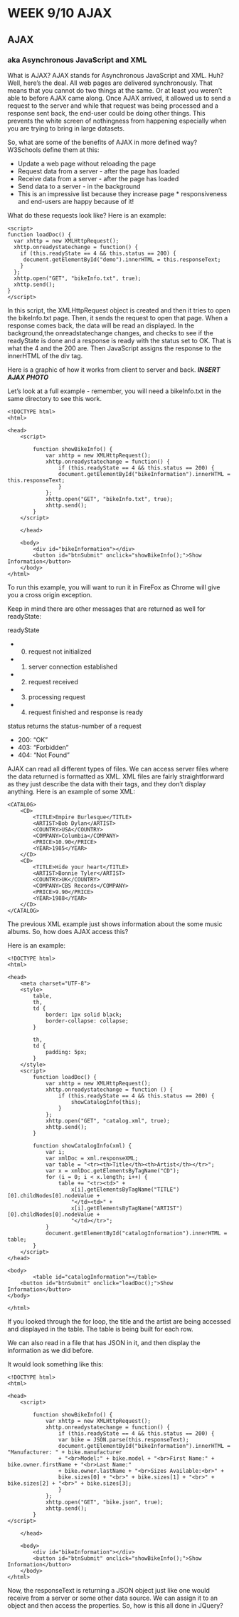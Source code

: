 # WEEK 9/10 AJAX

## AJAX
### aka Asynchronous JavaScript and XML
What is AJAX? AJAX stands for Asynchronous JavaScript and XML. Huh? Well, here’s the deal. All web pages are delivered synchronously. That means that you cannot do two things at the same. Or at least you weren’t able to before AJAX came along. Once AJAX arrived, it allowed us to send a request to the server and while that request was being processed and a response sent back, the end-user could be doing other things. This prevents the white screen of nothingness from happening especially when you are trying to bring in large datasets.

So, what are some of the benefits of AJAX in more defined way? W3Schools define them at this:

* Update a web page without reloading the page
* Request data from a server - after the page has loaded
* Receive data from a server - after the page has loaded
* Send data to a server - in the background
* This is an impressive list because they increase page * responsiveness and end-users are happy because of it!

What do these requests look like? Here is an example:
```
<script>
function loadDoc() {
  var xhttp = new XMLHttpRequest();
  xhttp.onreadystatechange = function() {
    if (this.readyState == 4 && this.status == 200) {
     document.getElementById("demo").innerHTML = this.responseText;
    }
  };
  xhttp.open("GET", "bikeInfo.txt", true);
  xhttp.send();
}
</script>
```

In this script, the XMLHttpRequest object is created and then it tries to open the bikeInfo.txt page. Then, it sends the request to open that page. When a response comes back, the data will be read an displayed. In the background,the onreadstatechange changes, and checks to see if the readyState is done and a response is ready with the status set to OK. That is what the 4 and the 200 are. Then JavaScript assigns the response to the innerHTML of the div tag.

Here is a graphic of how it works from client to server and back.
***INSERT AJAX PHOTO***

Let’s look at a full example - remember, you will need a bikeInfo.txt in the same directory to see this work.
```
<!DOCTYPE html>
<html>

<head>
    <script>

        function showBikeInfo() {
            var xhttp = new XMLHttpRequest();
            xhttp.onreadystatechange = function() {
                if (this.readyState == 4 && this.status == 200) {
                document.getElementById("bikeInformation").innerHTML = this.responseText;
                }
            };
            xhttp.open("GET", "bikeInfo.txt", true);
            xhttp.send();
        }
    </script>

    </head>

    <body>
        <div id="bikeInformation"></div>
        <button id="btnSubmit" onclick="showBikeInfo();">Show Information</button>
    </body>
</html>
```

To run this example, you will want to run it in FireFox as Chrome will give you a cross origin exception.

Keep in mind there are other messages that are returned as well for readyState:

readyState

* 0. request not initialized
* 1. server connection established
* 2. request received
* 3. processing request
* 4. request finished and response is ready

status returns the status-number of a request
* 200: “OK”
* 403: “Forbidden”
* 404: “Not Found”

AJAX can read all different types of files. We can access server files where the data returned is formatted as XML. XML files are fairly straightforward as they just describe the data with their tags, and they don’t display anything. Here is an example of some XML:
```
<CATALOG>
    <CD>
        <TITLE>Empire Burlesque</TITLE>
        <ARTIST>Bob Dylan</ARTIST>
        <COUNTRY>USA</COUNTRY>
        <COMPANY>Columbia</COMPANY>
        <PRICE>10.90</PRICE>
        <YEAR>1985</YEAR>
    </CD>
    <CD>
        <TITLE>Hide your heart</TITLE>
        <ARTIST>Bonnie Tyler</ARTIST>
        <COUNTRY>UK</COUNTRY>
        <COMPANY>CBS Records</COMPANY>
        <PRICE>9.90</PRICE>
        <YEAR>1988</YEAR>
    </CD>
</CATALOG>
```
The previous XML example just shows information about the some music albums. So, how does AJAX access this?

Here is an example:
```
<!DOCTYPE html>
<html>

<head>
    <meta charset="UTF-8">
    <style>
        table,
        th,
        td {
            border: 1px solid black;
            border-collapse: collapse;
        }

        th,
        td {
            padding: 5px;
        }
    </style>
    <script>
        function loadDoc() {
            var xhttp = new XMLHttpRequest();
            xhttp.onreadystatechange = function () {
                if (this.readyState == 4 && this.status == 200) {
                    showCatalogInfo(this);
                }
            };
            xhttp.open("GET", "catalog.xml", true);
            xhttp.send();
        }

        function showCatalogInfo(xml) {
            var i;
            var xmlDoc = xml.responseXML;
            var table = "<tr><th>Title</th><th>Artist</th></tr>";
            var x = xmlDoc.getElementsByTagName("CD");
            for (i = 0; i < x.length; i++) {
                table += "<tr><td>" +
                    x[i].getElementsByTagName("TITLE")[0].childNodes[0].nodeValue +
                    "</td><td>" +
                    x[i].getElementsByTagName("ARTIST")[0].childNodes[0].nodeValue +
                    "</td></tr>";
            }
            document.getElementById("catalogInformation").innerHTML = table;
        }
    </script>
</head>

<body>
        <table id="catalogInformation"></table>
    <button id="btnSubmit" onclick="loadDoc();">Show Information</button>
</body>

</html>
```
If you looked through the for loop, the title and the artist are being accessed and displayed in the table. The table is being built for each row.

We can also read in a file that has JSON in it, and then display the information as we did before.

It would look something like this:
```
<!DOCTYPE html>
<html>

<head>
    <script>

        function showBikeInfo() {
            var xhttp = new XMLHttpRequest();
            xhttp.onreadystatechange = function() {
                if (this.readyState == 4 && this.status == 200) {
                var bike = JSON.parse(this.responseText);
                document.getElementById("bikeInformation").innerHTML = "Manufacturer: " + bike.manufacturer
                + "<br>Model:" + bike.model + "<br>First Name:" + bike.owner.firstName + "<br>Last Name:"
                + bike.owner.lastName + "<br>Sizes Available:<br>" +
                bike.sizes[0] + "<br>" + bike.sizes[1] + "<br>" + bike.sizes[2] + "<br>" + bike.sizes[3];
                }
            };
            xhttp.open("GET", "bike.json", true);
            xhttp.send();
        }
</script>

    </head>

    <body>
        <div id="bikeInformation"></div>
        <button id="btnSubmit" onclick="showBikeInfo();">Show Information</button>
    </body>
</html>
```
Now, the responseText is returning a JSON object just like one would receive from a server or some other data source. We can assign it to an object and then access the properties. So, how is this all done in JQuery?
